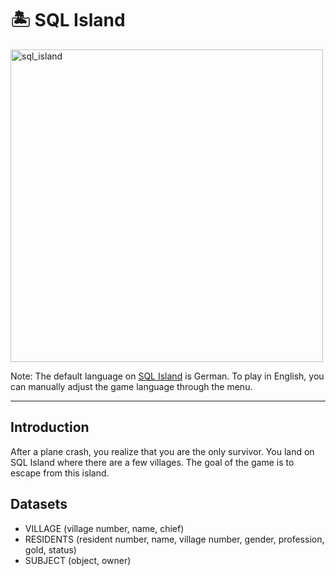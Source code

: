 # 🏝️ SQL Island 
<img width="500" alt="sql_island" src="https://github.com/khushi-sabarad/SQLFunGames/assets/71957748/bf9eb234-f1f1-4f6d-95b6-44a4e27859a9">


Note: The default language on [SQL Island](https://sql-island.informatik.uni-kl.de/) is German. To play in English, you can manually adjust the game language through the menu.

 ***

## Introduction
After a plane crash, you realize that you are the only survivor. You land on SQL Island where there are a few villages. The goal of the game is to escape from this island.

## Datasets
- VILLAGE (village number, name, chief)
- RESIDENTS (resident number, name, village number, gender, profession, gold, status)
- SUBJECT (object, owner)





